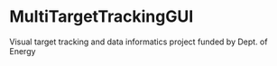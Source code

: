 # MultiTargetTrackingGUI
Visual target tracking and data informatics project funded by Dept. of Energy

